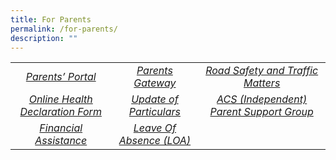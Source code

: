 ```yaml
---
title: For Parents
permalink: /for-parents/
description: ""
---
```

|   |   |   |
|:---:|:---:|:---:|
| <a href="/for-parents/parent-portal">  <i>Parents’ Portal</i></a>  |  <a href="/for-parents/parents-gateway/"> <i>Parents Gateway</i></a> | <a href="/for-parents/traffic-advisory/">  <i>Road Safety and Traffic Matters</i></a>  |
|  <a href="/for-parents/online-health-declaration-form/">  <i>Online Health Declaration Form</i></a> |  <a href="/for-parents/update-of-particulars/">  <i>Update of Particulars</i></a> | <a href="/for-parents/acsi-parent-support-group/">  <i>ACS (Independent) Parent Support Group</i></a>   |
|  <a href="/about-acs-independent/fee/financial-assistance/"> <i>Financial Assistance </i></a> |  <a href="/for-parents/leave-of-absence-loa/">  <i>Leave Of Absence (LOA)</i></a>  |      |